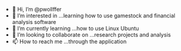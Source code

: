 - 👋 Hi, I’m @pwollffer
- 👀 I’m interested in ...learning how to use gamestock and financial analysis software
- 🌱 I’m currently learning ...how to use Linux Ubuntu
- 💞️ I’m looking to collaborate on ...research projects and analysis
- 📫 How to reach me ...through the application

<!---
pwollffer/pwollffer is a ✨ special ✨ repository because its `README.md` (this file) appears on your GitHub profile.
You can click the Preview link to take a look at your changes.
--->
